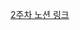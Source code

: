[2주차 노션 링크](https://mianayoungkim.notion.site/e1783bfd357f4374899b52bb8bf18c6e?v=270e539a00fc4ab38e3b11c824c61ac2&pvs=4)
